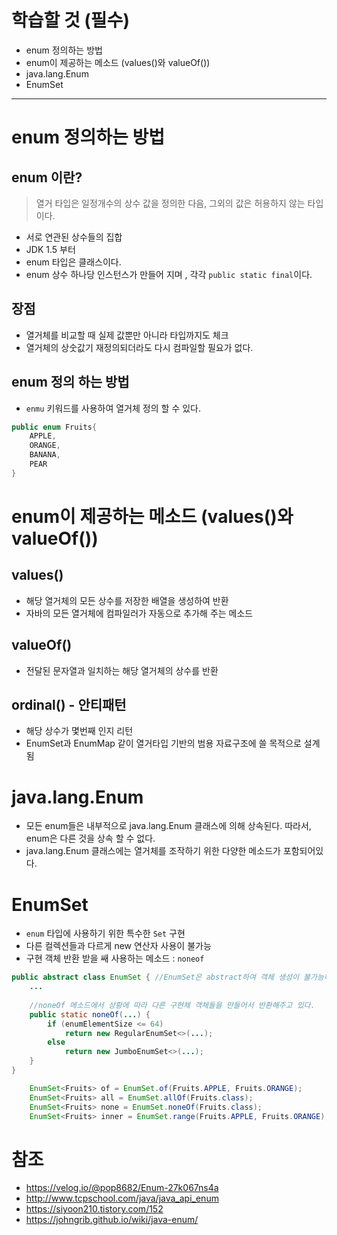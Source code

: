 # 학습할 것 (필수)
- enum 정의하는 방법
- enum이 제공하는 메소드 (values()와 valueOf())
- java.lang.Enum
- EnumSet
---

# enum 정의하는 방법
## enum 이란?
> 열거 타입은 일정개수의 상수 값을 정의한 다음, 그외의 값은 허용하지 않는 타입이다.
- 서로 연관된 상수들의 집합
- JDK 1.5 부터
- enum 타입은 클래스이다.
- enum 상수 하나당 인스턴스가 만들어 지며 , 각각 `public static final`이다.


## 장점
- 열거체를 비교할 때 실제 값뿐만 아니라 타입까지도 체크
- 열거체의 상숫값기 재정의되더라도 다시 컴파일할 필요가 없다.

## enum 정의 하는 방법
- `enmu` 키워드를 사용하여 열거체 정의 할 수 있다.
```java
public enum Fruits{
    APPLE,
    ORANGE,
    BANANA, 
    PEAR
}
```

# enum이 제공하는 메소드 (values()와 valueOf())
## values()
- 해당 열거체의 모든 상수를 저장한 배열을 생성하여 반환
- 자바의 모든 열거체에 컴파일러가 자동으로 추가해 주는 메소드

## valueOf()
- 전달된 문자열과 일치하는 해당 열거체의 상수를 반환

## ordinal() - 안티패턴
- 해당 상수가 몇번째 인지 리턴
- EnumSet과 EnumMap 같이 열거타입 기반의 범용 자료구조에 쓸 목적으로 설계됨

# java.lang.Enum
- 모든 enum들은 내부적으로 java.lang.Enum 클래스에 의해 상속된다. 따라서, enum은 다른 것을 상속 할 수 없다.
- java.lang.Enum 클래스에는 열거체를 조작하기 위한 다양한 메소드가 포함되어있다.


# EnumSet
- `enum` 타입에 사용하기 위한 특수한 `Set` 구현
- 다른 컬렉션들과 다르게 new 연산자 사용이 불가능
- 구현 객체 반환 받을 쌔 사용하는 메소드 : `noneof`

```java
public abstract class EnumSet { //EnumSet은 abstract하여 객체 생성이 불가능하다.
    ...
    
    //noneOf 메소드에서 상황에 따라 다른 구현체 객체들을 만들어서 반환해주고 있다.
    public static noneOf(...) {
        if (enumElementSize <= 64)
            return new RegularEnumSet<>(...);  
        else
            return new JumboEnumSet<>(...);
    }
}
```

```java
    EnumSet<Fruits> of = EnumSet.of(Fruits.APPLE, Fruits.ORANGE);
    EnumSet<Fruits> all = EnumSet.allOf(Fruits.class);
    EnumSet<Fruits> none = EnumSet.noneOf(Fruits.class);
    EnumSet<Fruits> inner = EnumSet.range(Fruits.APPLE, Fruits.ORANGE);
```

# 참조
- https://velog.io/@pop8682/Enum-27k067ns4a
- http://www.tcpschool.com/java/java_api_enum
- https://siyoon210.tistory.com/152
- https://johngrib.github.io/wiki/java-enum/